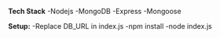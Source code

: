 <b>Tech Stack</b>
-Nodejs
-MongoDB
-Express
-Mongoose

<b>Setup:</b>
-Replace DB_URL in index.js
-npm install
-node index.js